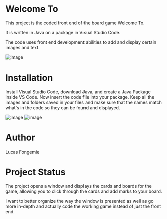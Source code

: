 # Welcome To

This project is the coded front end of the board game Welcome To.

It is written in Java on a package in Visual Studio Code. 

The code uses front end development abilities to add and display certain images and text. 

![image](https://github.com/user-attachments/assets/81e62c38-0fb4-4ee3-8e36-6748f5b01ba1)

# Installation

Install Visual Studio Code, download Java, and create a Java Package inside VS Code. Now insert the code file into your package. Keep all the images and folders saved in your files and make sure that the names match what's in the code so they can be found and displayed.

![image](https://github.com/user-attachments/assets/c0074839-5c48-478c-b2f7-cfdd4dc9c260)
![image](https://github.com/user-attachments/assets/41b8b5dd-57b9-4952-8596-e5a38541b422)

# Author

Lucas Fongemie

# Project Status

The project opens a window and displays the cards and boards for the game, allowing you to click through the cards and add marks to your board.  

I want to better organize the way the window is presented as well as go more in-depth and actually code the working game instead of just the front end. 
